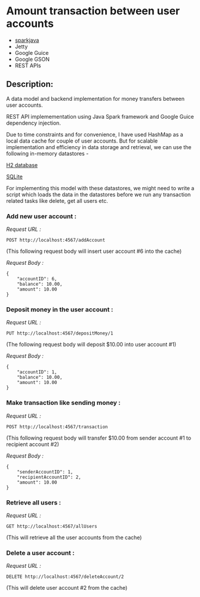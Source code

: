 # Amount transaction between user accounts 
- [sparkjava](https://mvnrepository.com/artifact/com.sparkjava/spark-core/2.7.2)
- Jetty
- Google Guice
- Google GSON
- REST APIs

## Description: 
A data model and backend implementation for money transfers between user accounts. 


REST API implemementation using Java Spark framework and Google Guice dependency injection. 

Due to time constraints and for convenience, I have used HashMap as a local data cache for couple of user accounts. But for scalable implementation and efficiency in data storage and retrieval, we can use the following in-memory datastores - 
	
[H2 database](https://www.h2database.com/html/main.html)
	
[SQLite](https://www.sqlite.org/index.html)
	
For implementing this model with these datastores, we might need to write a script which loads the data in the datastores before we run any transaction related tasks like delete, get all users etc. 
	


### **Add new user account** : 

_Request URL :_

	POST http://localhost:4567/addAccount

(This following request body will insert user account #6 into the cache)

_Request Body :_
	
	
	{
		"accountID": 6,
		"balance": 10.00,
		"amount": 10.00
	}



### **Deposit money in the user account :** 

_Request URL :_ 

	PUT http://localhost:4567/depositMoney/1
(The following request body will deposit $10.00 into user account #1)

_Request Body :_

	{
		"accountID": 1,
		"balance": 10.00,
		"amount": 10.00
	}


### **Make transaction like sending money :** 

_Request URL :_ 

	POST http://localhost:4567/transaction
(This following request body will transfer $10.00 from sender account #1 to recipient account #2)

_Request Body :_ 

	{
		"senderAccountID": 1,
		"recipientAccountID": 2,
		"amount": 10.00
	}



### **Retrieve all users :** 

_Request URL :_ 

	GET http://localhost:4567/allUsers
(This will retrieve all the user accounts from the cache)



### **Delete a user account :** 

_Request URL :_ 

	DELETE http://localhost:4567/deleteAccount/2
(This will delete user account #2 from the cache)
